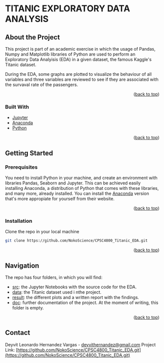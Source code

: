 # TITANIC EXPLORATORY DATA ANALYSIS

## About the Project

This project is part of an academic exercise in which the usage of Pandas, Numpy and Matplotlib libraries of Python are used
to perform an Exploratory Data Analyisis (EDA) in a given dataset, the famous Kaggle's Titanic dataset.

During the EDA, some graphs are plotted to visualize the behaviour of all variables and three variables are reviewed to see if
they are associated with the survaval rate of the passengers.

<p align="right">(<a href="#top">back to top</a>)</p>

### Built With

* [Jupyter](https://jupyter.org)
* [Anaconda](https://www.anaconda.com)
* [Python](https://www.python.org)

<p align="right">(<a href="#top">back to top</a>)</p>

## Getting Started


### Prerequisites

You need to install Python in your machine, and create an environment with libraries Pandas, Seaborn and Jupyter. This can be
achieved easily installing Anaconda, a distribution of Python that comes with these libraries, and many more, already installed.
You can install the [Anaconda](https://www.anaconda.com) version that's more appropiate for yourself from their website.

<p align="right">(<a href="#top">back to top</a>)</p>

### Installation

Clone the repo in your local machine
```sh
git clone https://github.com/NokoScience/CPSC4800_Titanic_EDA.git
```

<p align="right">(<a href="#top">back to top</a>)</p>

## Navigation

The repo has four folders, in which you will find:

* [src](https://github.com/NokoScience/CPSC4800_Titanic_EDA/tree/main/src): the Jupyter Notebooks with the source code for the EDA.
* [data](https://github.com/NokoScience/CPSC4800_Titanic_EDA/tree/main/data): the Titanic dataset used i nthe project.
* [result](https://github.com/NokoScience/CPSC4800_Titanic_EDA/tree/main/result): the different plots and a written report with the findings.
* [doc](https://github.com/NokoScience/CPSC4800_Titanic_EDA/tree/main/doc): further documentation of the project. At the moment of writing, this folder is empty.

<p align="right">(<a href="#top">back to top</a>)</p>

## Contact

Deyvit Leonardo Hernandez Vargas - deyvithernandez@gmail.com
Project Link: [https://github.com/NokoScience/CPSC4800_Titanic_EDA.git](https://github.com/NokoScience/CPSC4800_Titanic_EDA.git)
